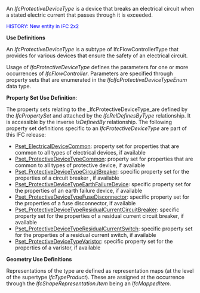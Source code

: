 ﻿An _IfcProtectiveDeviceType_ is a device that breaks an electrical circuit when a stated electric current that passes through it is exceeded.

> <font color="#0000ff" size="-1">
HISTORY: New entity in IFC 2x2 </font>
> 


****Use Definitions****

An _IfcProtectiveDeviceType_ is a subtype of IfcFlowControllerType that provides for various devices that ensure the safety of an electrical circuit.

Usage of _IfcProtectiveDeviceType_ defines the parameters for one or more occurrences of _IfcFlowController_. Parameters are specified through property sets that are enumerated in the _IfcIfcProtectiveDeviceTypeEnum_ data type.

****Property Set Use Definition****:

The property sets relating to the _IfcProtectiveDeviceType_are defined by the _IfcPropertySet_ and attached by the _IfcRelDefinesByType_ relationship. It is accessible by the inverse _IsDefinedBy_ relationship. The following property set definitions specific to an _IfcProtectiveDeviceType_ are part of this IFC release:

* [Pset_ElectricalDeviceCommon](../../psd/IfcElectricalDomain/Pset_ElectricalDeviceCommon.xml): property set for properties that are common to all types of electrical devices, if available 
* [Pset_ProtectiveDeviceTypeCommon](../../psd/IfcElectricalDomain/Pset_ProtectiveDeviceTypeCommon.xml): property set for properties that are common to all types of protective device, if available 
* [Pset_ProtectiveDeviceTypeCircuitBreaker](../../psd/IfcElectricalDomain/Pset_ProtectiveDeviceTypeCircuitBreaker.xml): specific property set for the properties of a circuit breaker , if available 
* [Pset_ProtectiveDeviceTypeEarthFailureDevice](../../psd/IfcElectricalDomain/Pset_ProtectiveDeviceTypeEarthFailureDevice.xml): specific property set for the properties of an earth failure device, if available 
* [Pset_ProtectiveDeviceTypeFuseDisconnector](../../psd/IfcElectricalDomain/Pset_ProtectiveDeviceTypeFuseDisconnector.xml): specific property set for the properties of a fuse disconnector, if available 
* [Pset_ProtectiveDeviceTypeResidualCurrentCircuitBreaker](../../psd/IfcElectricalDomain/Pset_ProtectiveDeviceTypeResidualCurrentCircuitBreaker.xml): specific property set for the properties of a residual current circuit breaker, if available 
* [Pset_ProtectiveDeviceTypeResidualCurrentSwitch](../../psd/IfcElectricalDomain/Pset_ProtectiveDeviceTypeResidualCurrentSwitch.xml): specific property set for the properties of a residual current switch, if available 
* [Pset_ProtectiveDeviceTypeVaristor](../../psd/IfcElectricalDomain/Pset_ProtectiveDeviceTypeVaristor.xml): specific property set for the properties of a varistor, if available 

****Geometry Use Definitions****

Representations of the type are defined as representation maps (at the level of the supertype _IfcTypeProduct_). These are assigned at the occurrence through the _IfcShapeRepresentation.Item_ being an _IfcMappedItem_.
